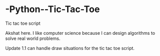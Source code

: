 # -Python--Tic-Tac-Toe
Tic tac toe script

Akshat here. I like computer science because I can design algorithms to solve real world problems. 

Update 1.1 can handle draw situations for the tic tac toe script.


